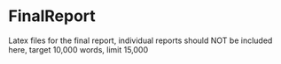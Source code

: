 # FinalReport
Latex files for the final report, individual reports should NOT be included here, target 10,000 words, limit 15,000

